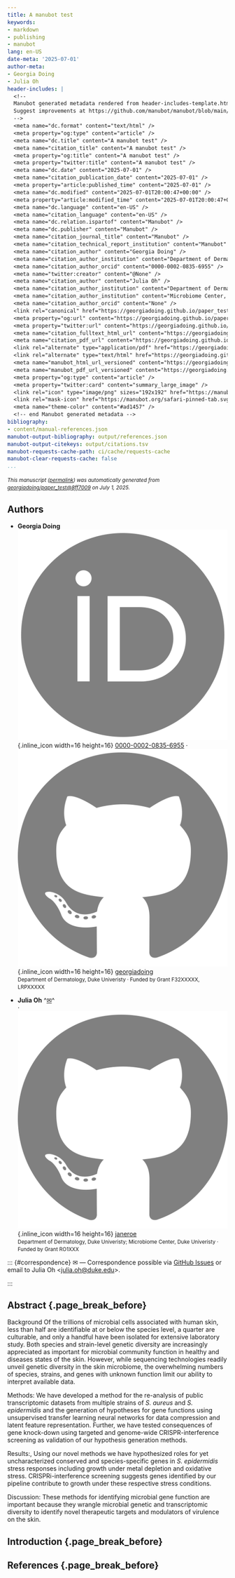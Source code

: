 ```yaml
---
title: A manubot test
keywords:
- markdown
- publishing
- manubot
lang: en-US
date-meta: '2025-07-01'
author-meta:
- Georgia Doing
- Julia Oh
header-includes: |
  <!--
  Manubot generated metadata rendered from header-includes-template.html.
  Suggest improvements at https://github.com/manubot/manubot/blob/main/manubot/process/header-includes-template.html
  -->
  <meta name="dc.format" content="text/html" />
  <meta property="og:type" content="article" />
  <meta name="dc.title" content="A manubot test" />
  <meta name="citation_title" content="A manubot test" />
  <meta property="og:title" content="A manubot test" />
  <meta property="twitter:title" content="A manubot test" />
  <meta name="dc.date" content="2025-07-01" />
  <meta name="citation_publication_date" content="2025-07-01" />
  <meta property="article:published_time" content="2025-07-01" />
  <meta name="dc.modified" content="2025-07-01T20:00:47+00:00" />
  <meta property="article:modified_time" content="2025-07-01T20:00:47+00:00" />
  <meta name="dc.language" content="en-US" />
  <meta name="citation_language" content="en-US" />
  <meta name="dc.relation.ispartof" content="Manubot" />
  <meta name="dc.publisher" content="Manubot" />
  <meta name="citation_journal_title" content="Manubot" />
  <meta name="citation_technical_report_institution" content="Manubot" />
  <meta name="citation_author" content="Georgia Doing" />
  <meta name="citation_author_institution" content="Department of Dermatology, Duke Univeristy" />
  <meta name="citation_author_orcid" content="0000-0002-0835-6955" />
  <meta name="twitter:creator" content="@None" />
  <meta name="citation_author" content="Julia Oh" />
  <meta name="citation_author_institution" content="Department of Dermatology, Duke Univeristy" />
  <meta name="citation_author_institution" content="Microbiome Center, Duke Univeristy" />
  <meta name="citation_author_orcid" content="None" />
  <link rel="canonical" href="https://georgiadoing.github.io/paper_test/" />
  <meta property="og:url" content="https://georgiadoing.github.io/paper_test/" />
  <meta property="twitter:url" content="https://georgiadoing.github.io/paper_test/" />
  <meta name="citation_fulltext_html_url" content="https://georgiadoing.github.io/paper_test/" />
  <meta name="citation_pdf_url" content="https://georgiadoing.github.io/paper_test/manuscript.pdf" />
  <link rel="alternate" type="application/pdf" href="https://georgiadoing.github.io/paper_test/manuscript.pdf" />
  <link rel="alternate" type="text/html" href="https://georgiadoing.github.io/paper_test/v/8ff7009a71d5326cd42d445004039bee3ed30628/" />
  <meta name="manubot_html_url_versioned" content="https://georgiadoing.github.io/paper_test/v/8ff7009a71d5326cd42d445004039bee3ed30628/" />
  <meta name="manubot_pdf_url_versioned" content="https://georgiadoing.github.io/paper_test/v/8ff7009a71d5326cd42d445004039bee3ed30628/manuscript.pdf" />
  <meta property="og:type" content="article" />
  <meta property="twitter:card" content="summary_large_image" />
  <link rel="icon" type="image/png" sizes="192x192" href="https://manubot.org/favicon-192x192.png" />
  <link rel="mask-icon" href="https://manubot.org/safari-pinned-tab.svg" color="#ad1457" />
  <meta name="theme-color" content="#ad1457" />
  <!-- end Manubot generated metadata -->
bibliography:
- content/manual-references.json
manubot-output-bibliography: output/references.json
manubot-output-citekeys: output/citations.tsv
manubot-requests-cache-path: ci/cache/requests-cache
manubot-clear-requests-cache: false
...
```







<small><em>
This manuscript
([permalink](https://georgiadoing.github.io/paper_test/v/8ff7009a71d5326cd42d445004039bee3ed30628/))
was automatically generated
from [georgiadoing/paper_test@8ff7009](https://github.com/georgiadoing/paper_test/tree/8ff7009a71d5326cd42d445004039bee3ed30628)
on July 1, 2025.
</em></small>



## Authors



+ **Georgia Doing**
  <br>
    ![ORCID icon](images/orcid.svg){.inline_icon width=16 height=16}
    [0000-0002-0835-6955](https://orcid.org/0000-0002-0835-6955)
    · ![GitHub icon](images/github.svg){.inline_icon width=16 height=16}
    [georgiadoing](https://github.com/georgiadoing)
    <br>
  <small>
     Department of Dermatology, Duke Univeristy
     · Funded by Grant F32XXXXX, LRPXXXXX
  </small>

+ **Julia Oh**
  ^[✉](#correspondence)^<br>
    · ![GitHub icon](images/github.svg){.inline_icon width=16 height=16}
    [janeroe](https://github.com/janeroe)
    <br>
  <small>
     Department of Dermatology, Duke Univeristy; Microbiome Center, Duke Univeristy
     · Funded by Grant RO1XXX
  </small>


::: {#correspondence}
✉ — Correspondence possible via [GitHub Issues](https://github.com/georgiadoing/paper_test/issues)
or email to
Julia Oh \<julia.oh@duke.edu\>.


:::


## Abstract {.page_break_before}


Background Of the trillions of microbial cells associated with human skin, less than half are identifiable at or below the species level, a quarter are culturable, and only a handful have been isolated for extensive laboratory study. Both species and strain-level genetic diversity are increasingly appreciated as important for microbial community function in healthy and diseases states of the skin. However, while sequencing technologies readily unveil genetic diversity in the skin microbiome, the overwhelming numbers of species, strains, and genes with unknown function limit our ability to interpret available data. 

Methods: We have developed a method for the re-analysis of public transcriptomic datasets from multiple strains of *S. aureus* and *S. epidermidis* and the generation of hypotheses for gene functions using unsupervised transfer learning neural networks for data compression and latent feature representation. Further, we have tested consequences of gene knock-down using targeted and genome-wide CRISPR-interference screening as validation of our hypothesis generation methods. 

Results:, Using our novel methods we have hypothesized roles for yet uncharacterized conserved and species-specific genes in *S. epidermidis* stress responses including growth under metal depletion and oxidative stress. CRISPRi-interference screening suggests genes identified by our pipeline contribute to growth under these respective stress conditions.

Discussion: These methods for identifying microbial gene function are important because they wrangle microbial genetic and transcriptomic diversity to identify novel therapeutic targets and modulators of virulence on the skin.


## Introduction {.page_break_before}

## References {.page_break_before}

<!-- Explicitly insert bibliography here -->
<div id="refs"></div>

